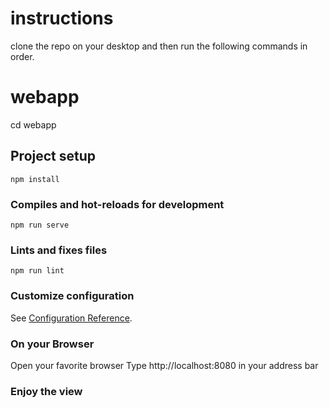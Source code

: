 # instructions
clone the repo on your desktop and then run the following commands in order.

# webapp
cd webapp

## Project setup
```
npm install
```

### Compiles and hot-reloads for development
```
npm run serve
```

### Lints and fixes files
```
npm run lint
```

### Customize configuration
See [Configuration Reference](https://cli.vuejs.org/config/).

### On your Browser
Open your favorite browser
Type http://localhost:8080 in your address bar

### Enjoy the view